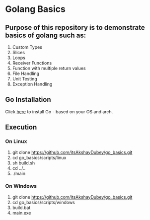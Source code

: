 # Golang Basics

## Purpose of this repository is to demonstrate basics of golang such as:
1. Custom Types
2. Slices
3. Loops
4. Receiver Functions
5. Function with multiple return values
6. File Handling
7. Unit Testing
8. Exception Handling

## Go Installation
Click <a href="https://go.dev/dl/">here</a> to install Go - based on your OS and arch.

## Execution
### On Linux
1. git clone https://github.com/itsAkshayDubey/go_basics.git
2. cd go_basics/scripts/linux
3. sh build.sh
4. cd ../..
5. ./main
### On Windows
1. git clone https://github.com/itsAkshayDubey/go_basics.git
2. cd go_basics/scripts/windows
3. build.bat
4. main.exe
